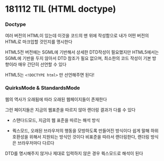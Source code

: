 # 181112 TIL (HTML doctype)

### Doctype

여러 버전의 HTML이 있는데 이것을 코드의 맨 위에 작성함으로 내가 어떤 버전의 HTML로 마크업할 것인지를 명시한다

HTML5전 버전에는 SGML에 기반해서 상세한 DTD작성이 필요했지만 HTML5에서는 SGML에 기반을 두지 않아서 DTD 참조가 필요 없으며, 최소한의 코드 작성이 기본 방향이라 매우 간단히 선언할 수 있다

HTML5는 `<!DOCTYPE html>` 만 선언해주면 된다!

### QuirksMode & StandardsMode

웹의 역사가 오래됨에 따라 오래된 웹페이지들이 존재한다

그런 페이지들은 지금의 웹표준을 따르지 않아 랜더링 결과가 다를 수 있다

- 스탠다드모드, 지금의 웹 표준을 따르는 해석 방식

- 쿽스모드, 오래된 브라우저의 행동을 모방하도록 만들어진 방식이다
  쉽게 말해 하위 호환성을 위해서 지원되는 방식인 것이다
  비표준을 따라서 랜더링한다, 랜더링 방식은 브라우저마다 다르다

DTD를 명시해주지 않거나 제대로 입력하지 않은 경우 쿽스모드로 해석이 된다